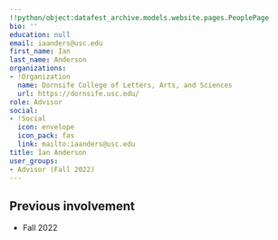 ```yaml
---
!!python/object:datafest_archive.models.website.pages.PeoplePage
bio: ''
education: null
email: iaanders@usc.edu
first_name: Ian
last_name: Anderson
organizations:
- !Organization
  name: Dornsife College of Letters, Arts, and Sciences
  url: https://dornsife.usc.edu/
role: Advisor
social:
- !Social
  icon: envelope
  icon_pack: fas
  link: mailto:iaanders@usc.edu
title: Ian Anderson
user_groups:
- Advisor (Fall 2022)
---
```


## Previous involvement

* Fall 2022